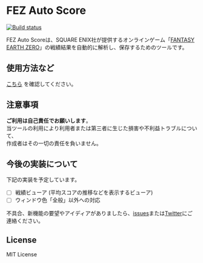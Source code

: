 # FEZ Auto Score

[![Build status](https://ci.appveyor.com/api/projects/status/0dg8u0pmn3n3ocef?svg=true)](https://ci.appveyor.com/project/saipan-fez/fez-auto-score)

FEZ Auto Scoreは、SQUARE ENIX社が提供するオンラインゲーム「[FANTASY EARTH ZERO](http://www.fantasy-earth.com/)」の戦績結果を自動的に解析し、保存するためのツールです。

## 使用方法など

[こちら](https://saipan-fez.github.io/fez_auto_score/) を確認してください。

## 注意事項

**ご利用は自己責任でお願いします**。  
当ツールの利用により利用者または第三者に生じた損害や不利益トラブルについて、  
作成者はその一切の責任を負いません。

## 今後の実装について

下記の実装を予定しています。

* [ ] 戦績ビューア (平均スコアの推移などを表示するビューア)
* [ ] ウィンドウ色「全般」以外への対応

不具合、新機能の要望やアイディアがありましたら、[issues](https://github.com/saipan-fez/fez_auto_score/issues)または[Twitter](https://twitter.com/saipan_fez)にご連絡ください。

## License

MIT License
